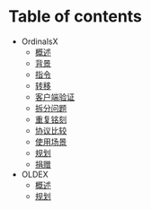 # Table of contents

* OrdinalsX
  * [概述](OrdX/README.md)
  * [背景](OrdX/background.md)
  * [指令](OrdX/instruct.md)
  * [转移](OrdX/transfer.md)
  * [客户端验证](OrdX/appverify.md)
  * [拆分问题](OrdX/dust.md)
  * [重复铭刻](OrdX/multiscribe.md)
  * [协议比较](OrdX/compare.md)
  * [使用场景](OrdX/usecase.md)
  * [规划](OrdX/roadmap.md)
  * [捐赠](OrdX/donate.md)
* OLDEX
  * [概述](oldex/README.md)
  * [规划](oldex/roadmap.md)